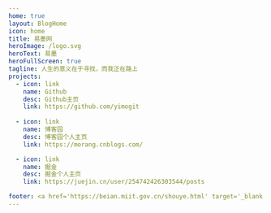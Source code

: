 ```yaml
---
home: true
layout: BlogHome
icon: home
title: 易墨网
heroImage: /logo.svg
heroText: 易墨
heroFullScreen: true
tagline: 人生的意义在于寻找，而我正在路上
projects:
  - icon: link
    name: Github
    desc: Github主页
    link: https://github.com/yimogit
    
  - icon: link
    name: 博客园
    desc: 博客园个人主页
    link: https://morang.cnblogs.com/

  - icon: link
    name: 掘金
    desc: 掘金个人主页
    link: https://juejin.cn/user/254742426303544/posts

footer: <a href='https://beian.miit.gov.cn/shouye.html' target='_blank'>蜀ICP备15032981号</a>
---
```


<!-- Hello World! -->